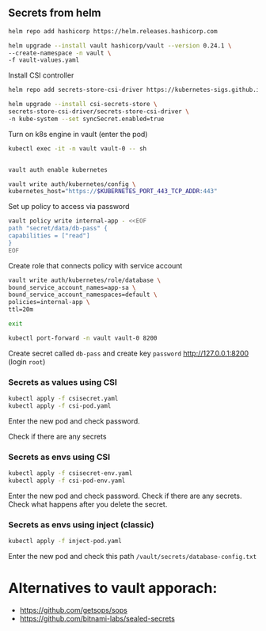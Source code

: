 ## Secrets from helm

```sh
helm repo add hashicorp https://helm.releases.hashicorp.com

helm upgrade --install vault hashicorp/vault --version 0.24.1 \
--create-namespace -n vault \
-f vault-values.yaml
```

Install CSI controller

```sh
helm repo add secrets-store-csi-driver https://kubernetes-sigs.github.io/secrets-store-csi-driver/charts

helm upgrade --install csi-secrets-store \
secrets-store-csi-driver/secrets-store-csi-driver \
-n kube-system --set syncSecret.enabled=true
```

Turn on k8s engine in vault (enter the pod)
```sh
kubectl exec -it -n vault vault-0 -- sh


vault auth enable kubernetes

vault write auth/kubernetes/config \
kubernetes_host="https://$KUBERNETES_PORT_443_TCP_ADDR:443"
```

Set up policy to access via password
```sh
vault policy write internal-app - <<EOF
path "secret/data/db-pass" {
capabilities = ["read"]
}
EOF
```

Create role that connects policy with service account

```sh
vault write auth/kubernetes/role/database \
bound_service_account_names=app-sa \
bound_service_account_namespaces=default \
policies=internal-app \
ttl=20m

exit
```

```sh
kubectl port-forward -n vault vault-0 8200
```
Create secret called `db-pass` and create key `password`
http://127.0.0.1:8200 (login `root`)

### Secrets as values using CSI

```sh
kubectl apply -f csisecret.yaml 
kubectl apply -f csi-pod.yaml
```
Enter the new pod and check password.

Check if there are any secrets

### Secrets as envs using CSI
```sh
kubectl apply -f csisecret-env.yaml 
kubectl apply -f csi-pod-env.yaml
```
Enter the new pod and check password.
Check if there are any secrets.
Check what happens after you delete the secret.

### Secrets as envs using inject (classic)
```sh
kubectl apply -f inject-pod.yaml
```
Enter the new pod and check this path `/vault/secrets/database-config.txt`

# Alternatives to vault apporach:
* https://github.com/getsops/sops
* https://github.com/bitnami-labs/sealed-secrets